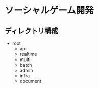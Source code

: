 # ソーシャルゲーム開発

## ディレクトリ構成
* root
  * api
  * realtime
  * multi
  * batch
  * admin
  * infra
  * document
